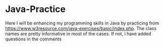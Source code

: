 # Java-Practice
Here I will be enhancing my programming skills in Java by practicing from https://www.w3resource.com/java-exercises/basic/index.php.
The class names are pretty informative in most of the cases. If not, i have added questions in the comments
